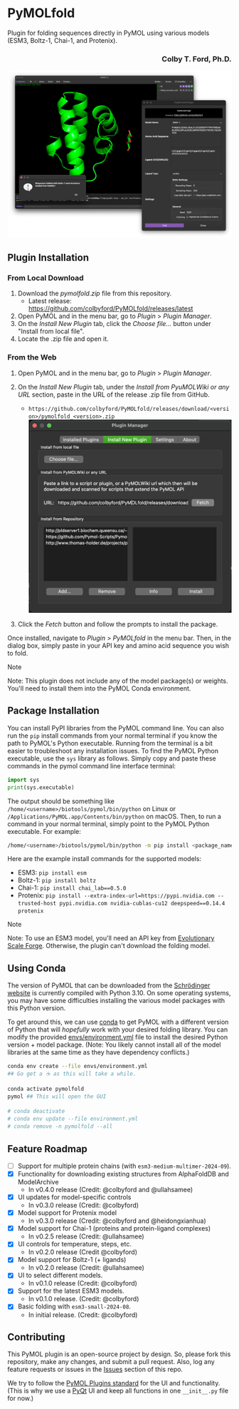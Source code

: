 # PyMOLfold
Plugin for folding sequences directly in PyMOL using various models (ESM3, Boltz-1, Chai-1, and Protenix).

<h3 align="right">Colby T. Ford, Ph.D.</h3>

![Plugin Screenshot](img/screenshot_v0.3.0.png)

## Plugin Installation

### From Local Download
1. Download the *pymolfold.zip* file from this repository.
    - Latest release: https://github.com/colbyford/PyMOLfold/releases/latest
2. Open PyMOL and in the menu bar, go to *Plugin* > *Plugin Manager*.
3. On the *Install New Plugin* tab, click the *Choose file...* button under "Install from local file".
4. Locate the .zip file and open it.

### From the Web

1. Open PyMOL and in the menu bar, go to *Plugin* > *Plugin Manager*.

2. On the *Install New Plugin* tab, under the *Install from PyuMOLWiki or any URL* section,  paste in the URL of the release .zip file from GitHub.
    - `https://github.com/colbyford/PyMOLfold/releases/download/<version>/pymolfold_<version>.zip`
![Installation](img/install.png)

3. Click the *Fetch* button and follow the prompts to install the package.


Once installed, navigate to *Plugin* > *PyMOLfold* in the menu bar.
Then, in the dialog box, simply paste in your API key and amino acid sequence you wish to fold.

> [!NOTE]
> Note: This plugin does not include any of the model package(s) or weights. You'll need to install them into the PyMOL Conda environment.


## Package Installation

You can install PyPI libraries from the PyMOL command line. You can also run the `pip` install commands from your normal terminal if you know the path to PyMOL's Python executable. Running from the terminal is a bit easier to troubleshoot any installation issues. To find the PyMOL Python executable, use the `sys` library as follows. 
Simply copy and paste these commands in the pymol command line interface terminal:

```python
import sys
print(sys.executable)
```
The output should be something like `/home/<username>/biotools/pymol/bin/python` on Linux or `/Applications/PyMOL.app/Contents/bin/python` on macOS.
Then, to run a command in your normal terminal, simply point to the PyMOL Python executable. For example:

```bash
/home/<username>/biotools/pymol/bin/python -m pip install <package_name>
```

Here are the example install commands for the supported models:

- ESM3: `pip install esm`
- Boltz-1: `pip install boltz`
- Chai-1: `pip install chai_lab==0.5.0`
- Protenix: `pip install --extra-index-url=https://pypi.nvidia.com --trusted-host pypi.nvidia.com nvidia-cublas-cu12 deepspeed==0.14.4 protenix`

> [!NOTE]
> Note: To use an ESM3 model, you'll need an API key from [Evolutionary Scale Forge](https://forge.evolutionaryscale.ai/). Otherwise, the plugin can't download the folding model.

## Using Conda
The version of PyMOL that can be downloaded from the [Schrödinger website](https://pymol.org/) is currently compiled with Python 3.10. On some operating systems, you may have some difficulties installing the various model packages with this Python version.

To get around this, we can use [conda](https://docs.conda.io/projects/conda/en/latest/user-guide/install/index.html) to get PyMOL with a different version of Python that will *hopefully* work with your desired folding library. You can modify the provided [envs/environment.yml](envs/environment.yml) file to install the desired Python version + model package. (Note: You likely cannot install all of the model libraries at the same time as they have dependency conflicts.)

```bash
conda env create --file envs/environment.yml
## Go get a ☕️ as this will take a while.

conda activate pymolfold
pymol ## This will open the GUI

# conda deactivate
# conda env update --file environment.yml
# conda remove -n pymolfold --all
```

## Feature Roadmap

- [ ] Support for multiple protein chains (with `esm3-medium-multimer-2024-09`).
- [X] Functionality for downloading existing structures from AlphaFoldDB and ModelArchive
    - In v0.4.0 release (Credit: @colbyford and @ullahsamee)
- [X] UI updates for model-specific controls
    - In v0.3.0 release (Credit: @colbyford)
- [X] Model support for Protenix model
    - In v0.3.0 release (Credit: @colbyford and @heidongxianhua)
- [X] Model support for Chai-1 (proteins and protein-ligand complexes)
    - In v0.2.5 release (Credit: @ullahsamee)
- [X] UI controls for temperature, steps, etc.
    - In v0.2.0 release (Credit @colbyford)
- [X] Model support for Boltz-1 (+ ligands)
    - In v0.2.0 release (Credit: @ullahsamee)
- [X] UI to select different models.
    - In v0.1.0 release (Credit: @colbyford)
- [X] Support for the latest ESM3 models.
    - In v0.1.0 release. (Credit: @colbyford)
- [X] Basic folding with `esm3-small-2024-08`.
    - In initial release. (Credit: @colbyford)


## Contributing
This PyMOL plugin is an open-source project by design. So, please fork this repository, make any changes, and submit a pull request. Also, log any feature requests or issues in the [Issues](https://github.com/colbyford/PyMOLfold/issues) section of this repo.

We try to follow the [PyMOL Plugins standard](https://pymolwiki.org/index.php/Plugins_Tutorial) for the UI and functionality. (This is why we use a [PyQt](https://riverbankcomputing.com/software/pyqt/intro) UI and keep all functions in one `__init__.py` file for now.)
